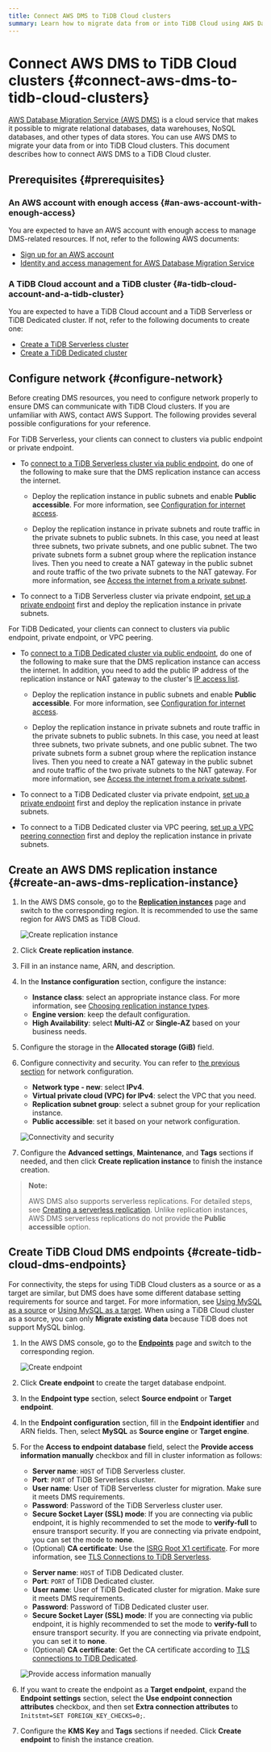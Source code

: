 ```yaml
---
title: Connect AWS DMS to TiDB Cloud clusters
summary: Learn how to migrate data from or into TiDB Cloud using AWS Database Migration Service (AWS DMS).
---
```


# Connect AWS DMS to TiDB Cloud clusters {#connect-aws-dms-to-tidb-cloud-clusters}

[AWS Database Migration Service (AWS DMS)](https://aws.amazon.com/dms/) is a cloud service that makes it possible to migrate relational databases, data warehouses, NoSQL databases, and other types of data stores. You can use AWS DMS to migrate your data from or into TiDB Cloud clusters. This document describes how to connect AWS DMS to a TiDB Cloud cluster.

## Prerequisites {#prerequisites}

### An AWS account with enough access {#an-aws-account-with-enough-access}

You are expected to have an AWS account with enough access to manage DMS-related resources. If not, refer to the following AWS documents:

-   [Sign up for an AWS account](https://docs.aws.amazon.com/dms/latest/userguide/CHAP_GettingStarted.SettingUp.html#sign-up-for-aws)
-   [Identity and access management for AWS Database Migration Service](https://docs.aws.amazon.com/dms/latest/userguide/security-iam.html)

### A TiDB Cloud account and a TiDB cluster {#a-tidb-cloud-account-and-a-tidb-cluster}

You are expected to have a TiDB Cloud account and a TiDB Serverless or TiDB Dedicated cluster. If not, refer to the following documents to create one:

-   [Create a TiDB Serverless cluster](/tidb-cloud/create-tidb-cluster-serverless.md)
-   [Create a TiDB Dedicated cluster](/tidb-cloud/create-tidb-cluster.md)

## Configure network {#configure-network}

Before creating DMS resources, you need to configure network properly to ensure DMS can communicate with TiDB Cloud clusters. If you are unfamiliar with AWS, contact AWS Support. The following provides several possible configurations for your reference.

<SimpleTab>

<div label="TiDB Serverless">

For TiDB Serverless, your clients can connect to clusters via public endpoint or private endpoint.

-   To [connect to a TiDB Serverless cluster via public endpoint](/tidb-cloud/connect-via-standard-connection-serverless.md), do one of the following to make sure that the DMS replication instance can access the internet.

    -   Deploy the replication instance in public subnets and enable **Public accessible**. For more information, see [Configuration for internet access](https://docs.aws.amazon.com/vpc/latest/userguide/VPC_Internet_Gateway.html#vpc-igw-internet-access).

    -   Deploy the replication instance in private subnets and route traffic in the private subnets to public subnets. In this case, you need at least three subnets, two private subnets, and one public subnet. The two private subnets form a subnet group where the replication instance lives. Then you need to create a NAT gateway in the public subnet and route traffic of the two private subnets to the NAT gateway. For more information, see [Access the internet from a private subnet](https://docs.aws.amazon.com/vpc/latest/userguide/nat-gateway-scenarios.html#public-nat-internet-access).

-   To connect to a TiDB Serverless cluster via private endpoint, [set up a private endpoint](/tidb-cloud/set-up-private-endpoint-connections-serverless.md) first and deploy the replication instance in private subnets.

</div>

<div label="TiDB Dedicated">

For TiDB Dedicated, your clients can connect to clusters via public endpoint, private endpoint, or VPC peering.

-   To [connect to a TiDB Dedicated cluster via public endpoint](/tidb-cloud/connect-via-standard-connection.md), do one of the following to make sure that the DMS replication instance can access the internet. In addition, you need to add the public IP address of the replication instance or NAT gateway to the cluster's [IP access list](/tidb-cloud/configure-ip-access-list.md).

    -   Deploy the replication instance in public subnets and enable **Public accessible**. For more information, see [Configuration for internet access](https://docs.aws.amazon.com/vpc/latest/userguide/VPC_Internet_Gateway.html#vpc-igw-internet-access).

    -   Deploy the replication instance in private subnets and route traffic in the private subnets to public subnets. In this case, you need at least three subnets, two private subnets, and one public subnet. The two private subnets form a subnet group where the replication instance lives. Then you need to create a NAT gateway in the public subnet and route traffic of the two private subnets to the NAT gateway. For more information, see [Access the internet from a private subnet](https://docs.aws.amazon.com/vpc/latest/userguide/nat-gateway-scenarios.html#public-nat-internet-access).

-   To connect to a TiDB Dedicated cluster via private endpoint, [set up a private endpoint](/tidb-cloud/set-up-private-endpoint-connections.md) first and deploy the replication instance in private subnets.

-   To connect to a TiDB Dedicated cluster via VPC peering, [set up a VPC peering connection](/tidb-cloud/set-up-vpc-peering-connections.md) first and deploy the replication instance in private subnets.

</div>
</SimpleTab>

## Create an AWS DMS replication instance {#create-an-aws-dms-replication-instance}

1.  In the AWS DMS console, go to the [**Replication instances**](https://console.aws.amazon.com/dms/v2/home#replicationInstances) page and switch to the corresponding region. It is recommended to use the same region for AWS DMS as TiDB Cloud.

    ![Create replication instance](/media/tidb-cloud/aws-dms-tidb-cloud/aws-dms-connect-replication-instances.png)

2.  Click **Create replication instance**.

3.  Fill in an instance name, ARN, and description.

4.  In the **Instance configuration** section, configure the instance:
    -   **Instance class**: select an appropriate instance class. For more information, see [Choosing replication instance types](https://docs.aws.amazon.com/dms/latest/userguide/CHAP_ReplicationInstance.Types.html).
    -   **Engine version**: keep the default configuration.
    -   **High Availability**: select **Multi-AZ** or **Single-AZ** based on your business needs.

5.  Configure the storage in the **Allocated storage (GiB)** field.

6.  Configure connectivity and security. You can refer to [the previous section](#configure-network) for network configuration.

    -   **Network type - new**: select **IPv4**.
    -   **Virtual private cloud (VPC) for IPv4**: select the VPC that you need.
    -   **Replication subnet group**: select a subnet group for your replication instance.
    -   **Public accessible**: set it based on your network configuration.

    ![Connectivity and security](/media/tidb-cloud/aws-dms-tidb-cloud/aws-dms-connect-connectivity-security.png)

7.  Configure the **Advanced settings**, **Maintenance**, and **Tags** sections if needed, and then click **Create replication instance** to finish the instance creation.

> **Note:**
>
> AWS DMS also supports serverless replications. For detailed steps, see [Creating a serverless replication](https://docs.aws.amazon.com/dms/latest/userguide/CHAP_Serverless.Components.html#CHAP_Serverless.create). Unlike replication instances, AWS DMS serverless replications do not provide the **Public accessible** option.

## Create TiDB Cloud DMS endpoints {#create-tidb-cloud-dms-endpoints}

For connectivity, the steps for using TiDB Cloud clusters as a source or as a target are similar, but DMS does have some different database setting requirements for source and target. For more information, see [Using MySQL as a source](https://docs.aws.amazon.com/dms/latest/userguide/CHAP_Source.MySQL.html) or [Using MySQL as a target](https://docs.aws.amazon.com/dms/latest/userguide/CHAP_Target.MySQL.html). When using a TiDB Cloud cluster as a source, you can only **Migrate existing data** because TiDB does not support MySQL binlog.

1.  In the AWS DMS console, go to the [**Endpoints**](https://console.aws.amazon.com/dms/v2/home#endpointList) page and switch to the corresponding region.

    ![Create endpoint](/media/tidb-cloud/aws-dms-tidb-cloud/aws-dms-connect-create-endpoint.png)

2.  Click **Create endpoint** to create the target database endpoint.

3.  In the **Endpoint type** section, select **Source endpoint** or **Target endpoint**.

4.  In the **Endpoint configuration** section, fill in the **Endpoint identifier** and ARN fields. Then, select **MySQL** as **Source engine** or **Target engine**.

5.  For the **Access to endpoint database** field, select the **Provide access information manually** checkbox and fill in cluster information as follows:

    <SimpleTab>

    <div label="TiDB Serverless">

    -   **Server name**: `HOST` of TiDB Serverless cluster.
    -   **Port**: `PORT` of TiDB Serverless cluster.
    -   **User name**: User of TiDB Serverless cluster for migration. Make sure it meets DMS requirements.
    -   **Password**: Password of the TiDB Serverless cluster user.
    -   **Secure Socket Layer (SSL) mode**: If you are connecting via public endpoint, it is highly recommended to set the mode to **verify-full** to ensure transport security. If you are connecting via private endpoint, you can set the mode to **none**.
    -   (Optional) **CA certificate**: Use the [ISRG Root X1 certificate](https://letsencrypt.org/certs/isrgrootx1.pem). For more information, see [TLS Connections to TiDB Serverless](/tidb-cloud/secure-connections-to-serverless-clusters.md).

    </div>

    <div label="TiDB Dedicated">

    -   **Server name**: `HOST` of TiDB Dedicated cluster.
    -   **Port**: `PORT` of TiDB Dedicated cluster.
    -   **User name**: User of TiDB Dedicated cluster for migration. Make sure it meets DMS requirements.
    -   **Password**: Password of TiDB Dedicated cluster user.
    -   **Secure Socket Layer (SSL) mode**: If you are connecting via public endpoint, it is highly recommended to set the mode to **verify-full** to ensure transport security. If you are connecting via private endpoint, you can set it to **none**.
    -   (Optional) **CA certificate**: Get the CA certificate according to [TLS connections to TiDB Dedicated](/tidb-cloud/tidb-cloud-tls-connect-to-dedicated.md).

    </div>
     </SimpleTab>

    ![Provide access information manually](/media/tidb-cloud/aws-dms-tidb-cloud/aws-dms-connect-configure-endpoint.png)

6.  If you want to create the endpoint as a **Target endpoint**, expand the **Endpoint settings** section, select the **Use endpoint connection attributes** checkbox, and then set **Extra connection attributes** to `Initstmt=SET FOREIGN_KEY_CHECKS=0;`.

7.  Configure the **KMS Key** and **Tags** sections if needed. Click **Create endpoint** to finish the instance creation.
